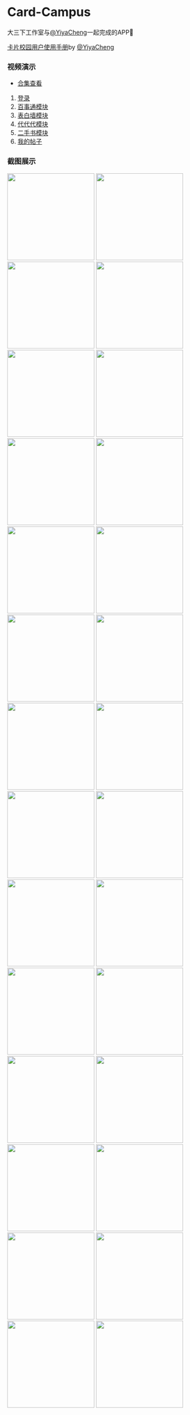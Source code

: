 # Card-Campus
大三下工作室与[@YiyaCheng](https://github.com/YiyaCheng)一起完成的APP🎀

[卡片校园用户使用手册](http://p81fp7gd5.bkt.clouddn.com/%E5%8D%A1%E7%89%87%E6%A0%A1%E5%9B%AD%E7%94%A8%E6%88%B7%E4%BD%BF%E7%94%A8%E6%89%8B%E5%86%8C.docx)by [@YiyaCheng](https://github.com/YiyaCheng)
### 视频演示
- [合集查看](https://www.bilibili.com/video/av35679058)

1. [登录](//player.bilibili.com/player.html?aid=35679058&cid=62582898&page=4)
2. [百事通模块](//player.bilibili.com/player.html?aid=35679058&cid=62582883&page=1)
3. [表白墙模块](//player.bilibili.com/player.html?aid=35679058&cid=62582885&page=2)
4. [代代代模块](//player.bilibili.com/player.html?aid=35679058&cid=62582895&page=3)
5. [二手书模块](//player.bilibili.com/player.html?aid=35679058&cid=62582904&page=5)
6. [我的帖子](//player.bilibili.com/player.html?aid=35679058&cid=62582904&page=6)

### 截图展示

<img src="https://user-images.githubusercontent.com/29684201/48299475-5c8c5580-e508-11e8-82fc-f7f6b36b72b7.png" width="200" height=""> <img src="https://user-images.githubusercontent.com/29684201/48299476-5c8c5580-e508-11e8-8fc7-a68059a4b753.png" width="200" height=""> <img src="https://user-images.githubusercontent.com/29684201/48299477-5d24ec00-e508-11e8-89f5-47aa6a12fa00.png" width="200" height=""> <img src="https://user-images.githubusercontent.com/29684201/48299478-5d24ec00-e508-11e8-845c-03bb5cd247c6.png" width="200" height=""> <img src="https://user-images.githubusercontent.com/29684201/48299479-5dbd8280-e508-11e8-91e1-b6f7f94b682b.png" width="200" height=""> <img src="https://user-images.githubusercontent.com/29684201/48299485-644bfa00-e508-11e8-9e6f-eeda75db0945.png" width="200" height=""> <img src="https://user-images.githubusercontent.com/29684201/48299486-644bfa00-e508-11e8-8efb-cba04fa33a3a.png" width="200" height=""> <img src="https://user-images.githubusercontent.com/29684201/48299482-631acd00-e508-11e8-9265-c732502a8214.png" width="200" height=""> <img src="https://user-images.githubusercontent.com/29684201/48299483-63b36380-e508-11e8-9f8e-85212d3bc971.png" width="200" height=""> <img src="https://user-images.githubusercontent.com/29684201/48299484-63b36380-e508-11e8-899b-173c9855cd7b.png" width="200" height=""> <img src="https://user-images.githubusercontent.com/29684201/48299489-70d05280-e508-11e8-93e9-716719b9ab13.png" width="200" height=""> <img src="https://user-images.githubusercontent.com/29684201/48299490-70d05280-e508-11e8-9e2d-f3144ba8bf40.png" width="200" height=""> <img src="https://user-images.githubusercontent.com/29684201/48299491-7168e900-e508-11e8-80ca-7b241d27abe5.png" width="200" height=""> <img src="https://user-images.githubusercontent.com/29684201/48299492-7168e900-e508-11e8-80d8-ac80788b46ef.png" width="200" height=""> <img src="https://user-images.githubusercontent.com/29684201/48299488-7037bc00-e508-11e8-9273-5b456a59a165.png" width="200" height=""> <img src="https://user-images.githubusercontent.com/29684201/48299502-82195f00-e508-11e8-8511-9009d53a5e55.png" width="200" height=""> <img src="https://user-images.githubusercontent.com/29684201/48299503-82195f00-e508-11e8-88f8-f77b7d5476aa.png" width="200" height=""> <img src="https://user-images.githubusercontent.com/29684201/48299504-82195f00-e508-11e8-826c-557326a10e04.png" width="200" height=""> <img src="https://user-images.githubusercontent.com/29684201/48299505-82b1f580-e508-11e8-9c9d-55a97cd82e2f.png" width="200" height=""> <img src="https://user-images.githubusercontent.com/29684201/48299506-82b1f580-e508-11e8-9235-eeb9661c2a3c.png" width="200" height=""> <img src="https://user-images.githubusercontent.com/29684201/48299507-834a8c00-e508-11e8-8f23-3ef3cb223454.png" width="200" height=""> <img src="https://user-images.githubusercontent.com/29684201/48299508-834a8c00-e508-11e8-8c08-fb8cc5b7fd67.png" width="200" height=""> <img src="https://user-images.githubusercontent.com/29684201/48299496-804f9b80-e508-11e8-9e17-d8ca996a0460.png" width="200" height=""> <img src="https://user-images.githubusercontent.com/29684201/48299497-80e83200-e508-11e8-9d20-ef602df61a41.png" width="200" height=""> <img src="https://user-images.githubusercontent.com/29684201/48299498-80e83200-e508-11e8-9119-e534c60c9419.png" width="200" height=""> <img src="https://user-images.githubusercontent.com/29684201/48299499-8180c880-e508-11e8-8835-ede0c8136737.png" width="200" height=""> <img src="https://user-images.githubusercontent.com/29684201/48299500-8180c880-e508-11e8-8564-90e6cae609db.png" width="200" height=""> <img src="https://user-images.githubusercontent.com/29684201/48299501-8180c880-e508-11e8-930f-a5f5a6a470c8.png" width="200" height="">
